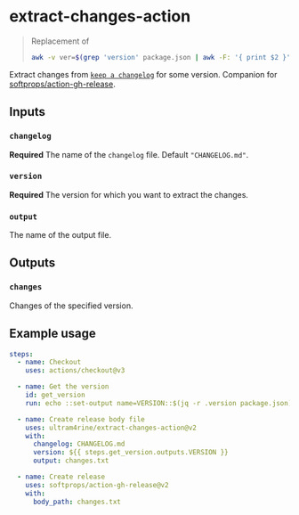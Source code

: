 <!-- markdownlint-disable MD013 -->

# extract-changes-action

> Replacement of
>
> ```sh
> awk -v ver=$(grep 'version' package.json | awk -F: '{ print $2 }' | tr -d \ \",) '/^#+ \[/ { if (p) { exit }; if ($2 == "["ver"]") { p=1; next } } p && NF' CHANGELOG.md > changes.txt
> ```

Extract changes from [`keep a changelog`](https://keepachangelog.com/en/1.0.0/)
for some version. Companion for
[softprops/action-gh-release](https://github.com/softprops/action-gh-release).

## Inputs

### `changelog`

**Required** The name of the `changelog` file. Default `"CHANGELOG.md"`.

### `version`

**Required** The version for which you want to extract the changes.

### `output`

The name of the output file.

## Outputs

### `changes`

Changes of the specified version.

## Example usage

```yaml
steps:
  - name: Checkout
    uses: actions/checkout@v3

  - name: Get the version
    id: get_version
    run: echo ::set-output name=VERSION::$(jq -r .version package.json)

  - name: Create release body file
    uses: ultram4rine/extract-changes-action@v2
    with:
      changelog: CHANGELOG.md
      version: ${{ steps.get_version.outputs.VERSION }}
      output: changes.txt

  - name: Create release
    uses: softprops/action-gh-release@v2
    with:
      body_path: changes.txt
```

